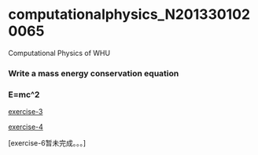 # computationalphysics_N2013301020065
Computational Physics of WHU
### Write a mass energy conservation equation

### E=mc^2
[exercise-3](https://github.com/Tuanzhang0531/computationalphysics_N2013301020065/blob/master/exercise_3)

[exercise-4](https://github.com/Tuanzhang0531/computationalphysics_N2013301020065/tree/master/CHAPTER-one/chapter-one-problem-1)

[exercise-6暂未完成。。。]
